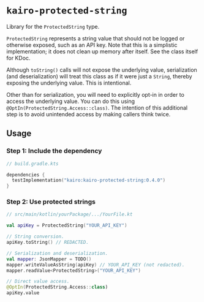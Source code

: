 # `kairo-protected-string`

Library for the `ProtectedString` type.

`ProtectedString` represents a string value that should not be logged or otherwise exposed, such as an API key.
Note that this is a simplistic implementation; it does not clean up memory after itself.
See the class itself for KDoc.

Although `toString()` calls will not expose the underlying value,
serialization (and deserialization) will treat this class as if it were just a `String`,
thereby exposing the underlying value.
This is intentional.

Other than for serialization,
you will need to explicitly opt-in in order to access the underlying value.
You can do this using `@OptIn(ProtectedString.Access::class)`.
The intention of this additional step is to avoid unintended access
by making callers think twice.

## Usage

### Step 1: Include the dependency

```kotlin
// build.gradle.kts

dependencies {
  testImplementation("kairo:kairo-protected-string:0.4.0")
}
```

### Step 2: Use protected strings

```kotlin
// src/main/kotlin/yourPackage/.../YourFile.kt

val apiKey = ProtectedString("YOUR_API_KEY")

// String conversion.
apiKey.toString() // REDACTED.

// Serialization and deserialization.
val mapper: JsonMapper = TODO()
mapper.writeValueAsString(apiKey) // YOUR_API_KEY (not redacted).
mapper.readValue<ProtectedString>("YOUR_API_KEY")

// Direct value access.
@OptIn(ProtectedString.Access::class)
apiKey.value
```
